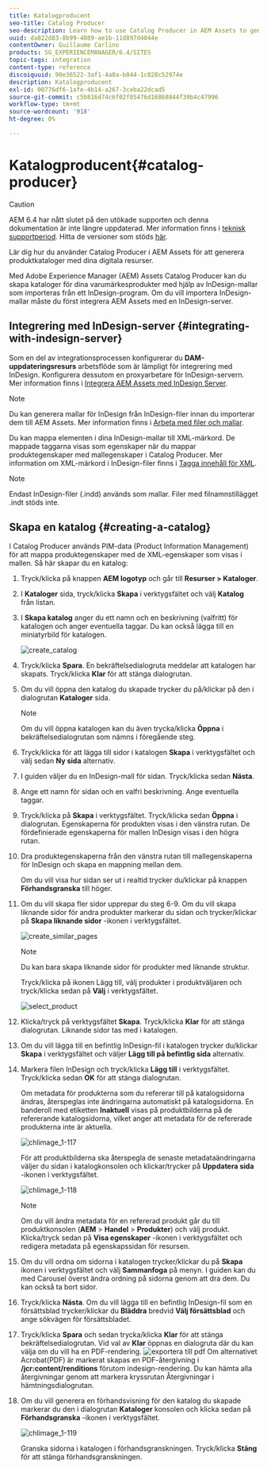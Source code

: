 ```yaml
---
title: Katalogproducent
seo-title: Catalog Producer
seo-description: Learn how to use Catalog Producer in AEM Assets to generate product catalogs using your digital assets.
uuid: da822d83-8b99-4089-ae1b-11d897d4044e
contentOwner: Guillaume Carlino
products: SG_EXPERIENCEMANAGER/6.4/SITES
topic-tags: integration
content-type: reference
discoiquuid: 90e36522-3af1-4a8a-b044-1c828c52974e
description: Katalogproducent
exl-id: 00776df6-1afe-4b14-a267-3ceba22dcad5
source-git-commit: c5b816d74c6f02f85476d16868844f39b4c47996
workflow-type: tm+mt
source-wordcount: '918'
ht-degree: 0%

---
```


# Katalogproducent{#catalog-producer}

>[!CAUTION]
>
>AEM 6.4 har nått slutet på den utökade supporten och denna dokumentation är inte längre uppdaterad. Mer information finns i [teknisk supportperiod](https://helpx.adobe.com/support/programs/eol-matrix.html). Hitta de versioner som stöds [här](https://experienceleague.adobe.com/docs/).

Lär dig hur du använder Catalog Producer i AEM Assets för att generera produktkataloger med dina digitala resurser.

Med Adobe Experience Manager (AEM) Assets Catalog Producer kan du skapa kataloger för dina varumärkesprodukter med hjälp av InDesign-mallar som importeras från ett InDesign-program. Om du vill importera InDesign-mallar måste du först integrera AEM Assets med en InDesign-server.

## Integrering med InDesign-server {#integrating-with-indesign-server}

Som en del av integrationsprocessen konfigurerar du **DAM-uppdateringsresurs** arbetsflöde som är lämpligt för integrering med InDesign. Konfigurera dessutom en proxyarbetare för InDesign-servern. Mer information finns i [Integrera AEM Assets med InDesign Server](/help/assets/indesign.md).

>[!NOTE]
>
>Du kan generera mallar för InDesign från InDesign-filer innan du importerar dem till AEM Assets. Mer information finns i [Arbeta med filer och mallar](https://helpx.adobe.com/indesign/using/files-templates.html).
>
>Du kan mappa elementen i dina InDesign-mallar till XML-märkord. De mappade taggarna visas som egenskaper när du mappar produktegenskaper med mallegenskaper i Catalog Producer. Mer information om XML-märkord i InDesign-filer finns i [Tagga innehåll för XML](https://helpx.adobe.com/indesign/using/tagging-content-xml.html).

>[!NOTE]
>
>Endast InDesign-filer (.indd) används som mallar. Filer med filnamnstillägget .indt stöds inte.

## Skapa en katalog {#creating-a-catalog}

I Catalog Producer används PIM-data (Product Information Management) för att mappa produktegenskaper med de XML-egenskaper som visas i mallen. Så här skapar du en katalog:

1. Tryck/klicka på knappen **AEM logotyp** och går till **Resurser > Kataloger**.
1. I **Kataloger** sida, tryck/klicka **Skapa** i verktygsfältet och välj **Katalog** från listan.
1. I **Skapa katalog** anger du ett namn och en beskrivning (valfritt) för katalogen och anger eventuella taggar. Du kan också lägga till en miniatyrbild för katalogen.

   ![create_catalog](assets/create_catalog.png)

1. Tryck/klicka **Spara**. En bekräftelsedialogruta meddelar att katalogen har skapats. Tryck/klicka **Klar** för att stänga dialogrutan.
1. Om du vill öppna den katalog du skapade trycker du på/klickar på den i dialogrutan **Kataloger** sida.

   >[!NOTE]
   >
   >Om du vill öppna katalogen kan du även trycka/klicka **Öppna** i bekräftelsedialogrutan som nämns i föregående steg.

1. Tryck/klicka för att lägga till sidor i katalogen **Skapa** i verktygsfältet och välj sedan **Ny sida** alternativ.
1. I guiden väljer du en InDesign-mall för sidan. Tryck/klicka sedan **Nästa**.
1. Ange ett namn för sidan och en valfri beskrivning. Ange eventuella taggar.
1. Tryck/klicka på **Skapa** i verktygsfältet. Tryck/klicka sedan **Öppna** i dialogrutan. Egenskaperna för produkten visas i den vänstra rutan. De fördefinierade egenskaperna för mallen InDesign visas i den högra rutan.
1. Dra produktegenskaperna från den vänstra rutan till mallegenskaperna för InDesign och skapa en mappning mellan dem.

   Om du vill visa hur sidan ser ut i realtid trycker du/klickar på knappen **Förhandsgranska** till höger.

1. Om du vill skapa fler sidor upprepar du steg 6-9. Om du vill skapa liknande sidor för andra produkter markerar du sidan och trycker/klickar på **Skapa liknande sidor** -ikonen i verktygsfältet.

   ![create_similar_pages](assets/create_similar_pages.png)

   >[!NOTE]
   >
   >Du kan bara skapa liknande sidor för produkter med liknande struktur.

   Tryck/klicka på ikonen Lägg till, välj produkter i produktväljaren och tryck/klicka sedan på **Välj** i verktygsfältet.

   ![select_product](assets/select_product.png)

1. Klicka/tryck på verktygsfältet **Skapa**. Tryck/klicka **Klar** för att stänga dialogrutan. Liknande sidor tas med i katalogen.
1. Om du vill lägga till en befintlig InDesign-fil i katalogen trycker du/klickar **Skapa** i verktygsfältet och väljer **Lägg till på befintlig sida** alternativ.
1. Markera filen InDesign och tryck/klicka **Lägg till** i verktygsfältet. Tryck/klicka sedan **OK** för att stänga dialogrutan.

   Om metadata för produkterna som du refererar till på katalogsidorna ändras, återspeglas inte ändringarna automatiskt på katalogsidorna. En banderoll med etiketten **Inaktuell** visas på produktbilderna på de refererande katalogsidorna, vilket anger att metadata för de refererade produkterna inte är aktuella.

   ![chlimage_1-117](assets/chlimage_1-117.png)

   För att produktbilderna ska återspegla de senaste metadataändringarna väljer du sidan i katalogkonsolen och klickar/trycker på **Uppdatera sida** -ikonen i verktygsfältet.

   ![chlimage_1-118](assets/chlimage_1-118.png)

   >[!NOTE]
   >
   >Om du vill ändra metadata för en refererad produkt går du till produktkonsolen (**AEM** > **Handel** > **Produkter**) och välj produkt. Klicka/tryck sedan på **Visa egenskaper** -ikonen i verktygsfältet och redigera metadata på egenskapssidan för resursen.

1. Om du vill ordna om sidorna i katalogen trycker/klickar du på **Skapa** ikonen i verktygsfältet och välj **Sammanfoga** på menyn. I guiden kan du med Carousel överst ändra ordning på sidorna genom att dra dem. Du kan också ta bort sidor.

1. Tryck/klicka **Nästa**. Om du vill lägga till en befintlig InDesign-fil som en försättsblad trycker/klickar du **Bläddra** bredvid **Välj försättsblad** och ange sökvägen för försättsbladet.
1. Tryck/klicka **Spara** och sedan trycka/klicka **Klar** för att stänga bekräftelsedialogrutan.
Vid val av **Klar** öppnas en dialogruta där du kan välja om du vill ha en PDF-rendering.
   ![exportera till pdf](assets/CatalogPDF.png)
Om alternativet Acrobat(PDF) är markerat skapas en PDF-återgivning i  **/jcr:content/renditions** förutom indesign-rendering. Du kan hämta alla återgivningar genom att markera kryssrutan Återgivningar i hämtningsdialogrutan.

1. Om du vill generera en förhandsvisning för den katalog du skapade markerar du den i dialogrutan **Kataloger** konsolen och klicka sedan på **Förhandsgranska** -ikonen i verktygsfältet.

   ![chlimage_1-119](assets/chlimage_1-119.png)

   Granska sidorna i katalogen i förhandsgranskningen. Tryck/klicka **Stäng** för att stänga förhandsgranskningen.
